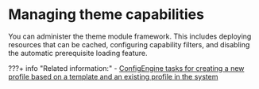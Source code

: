 # Managing theme capabilities

You can administer the theme module framework. This includes deploying resources that can be cached, configuring capability filters, and disabling the automatic prerequisite loading feature.

<!--
-   **[Deploying themes with cacheable resources](../dev-theme/themeopt_mod_adminmod.md)**  -->


???+ info "Related information:"
    - [ConfigEngine tasks for creating a new profile based on a template and an existing profile in the system](../the_module_framework/themeopt_configengine_profile.md)

